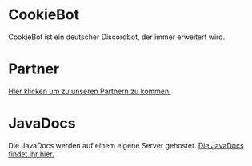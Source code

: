 # CookieBot
CookieBot ist ein deutscher Discordbot, der immer erweitert wird.

# Partner
[Hier klicken um zu unseren Partnern zu kommen.](https://github.com/Keksnet/CookieBot/wiki/Unsere%20Partner)

# JavaDocs
Die JavaDocs werden auf einem eigene Server gehostet.
[Die JavaDocs findet ihr hier.](https://www.neo8.de/cookiebot/javadocs)
